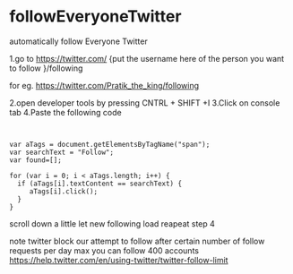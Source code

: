 # followEveryoneTwitter
automatically follow Everyone Twitter


1.go to https://twitter.com/ {put the username here of the person you want to follow }/following

for eg. https://twitter.com/Pratik_the_king/following



2.open developer tools by pressing CNTRL + SHIFT +I 
3.Click on console tab 
4.Paste the following code 

```


var aTags = document.getElementsByTagName("span");
var searchText = "Follow";
var found=[];

for (var i = 0; i < aTags.length; i++) {
  if (aTags[i].textContent == searchText) {
     aTags[i].click();
  }
}
```




scroll down a little let new following load reapeat  step 4 


note twitter block our attempt to follow after certain number of follow requests
per day max you can follow 400 accounts 
https://help.twitter.com/en/using-twitter/twitter-follow-limit

